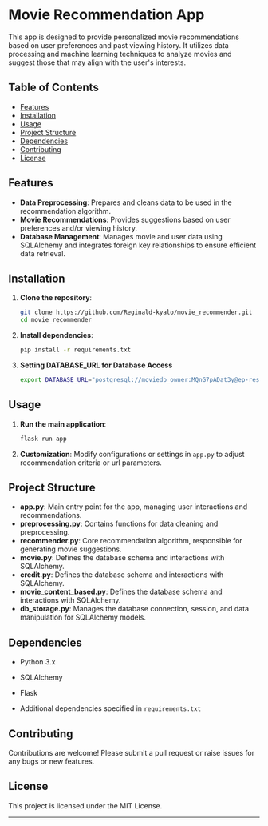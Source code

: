 # Movie Recommendation App

This app is designed to provide personalized movie recommendations based on user preferences and past viewing history. It utilizes data processing and machine learning techniques to analyze movies and suggest those that may align with the user's interests.

## Table of Contents

- [Features](#features)
- [Installation](#installation)
- [Usage](#usage)
- [Project Structure](#project-structure)
- [Dependencies](#dependencies)
- [Contributing](#contributing)
- [License](#license)

## Features

- **Data Preprocessing**: Prepares and cleans data to be used in the recommendation algorithm.
- **Movie Recommendations**: Provides suggestions based on user preferences and/or viewing history.
- **Database Management**: Manages movie and user data using SQLAlchemy and integrates foreign key relationships to ensure efficient data retrieval.

## Installation

1. **Clone the repository**:
   ```bash
   git clone https://github.com/Reginald-kyalo/movie_recommender.git
   cd movie_recommender
   ```

2. **Install dependencies**:
   ```bash
   pip install -r requirements.txt
   ```
   
3. **Setting DATABASE_URL for Database Access**
   ```bash
   export DATABASE_URL="postgresql://moviedb_owner:MQnG7pADat3y@ep-restless-mouse-a8zehkhu.eastus2.azure.neon.tech/moviedb?sslmode=require"
   ```

## Usage

1. **Run the main application**:
   ```bash
   flask run app
   ```

2. **Customization**: Modify configurations or settings in `app.py` to adjust recommendation criteria or url parameters.

## Project Structure

- **app.py**: Main entry point for the app, managing user interactions and recommendations.
- **preprocessing.py**: Contains functions for data cleaning and preprocessing.
- **recommender.py**: Core recommendation algorithm, responsible for generating movie suggestions.
- **movie.py**: Defines the database schema and interactions with SQLAlchemy.
- **credit.py**: Defines the database schema and interactions with SQLAlchemy.
- **movie_content_based.py**: Defines the database schema and interactions with SQLAlchemy.
- **db_storage.py**: Manages the database connection, session, and data manipulation for SQLAlchemy models.

## Dependencies

- Python 3.x
- SQLAlchemy
- Flask

- Additional dependencies specified in `requirements.txt`

## Contributing

Contributions are welcome! Please submit a pull request or raise issues for any bugs or new features.

## License

This project is licensed under the MIT License.

---